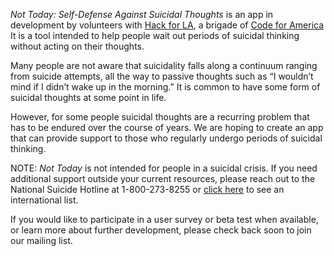 *Not Today: Self-Defense Against Suicidal Thoughts* is an app in development by volunteers with [Hack for LA](http://hackforla.org), a brigade of [Code for America](http://www.codeforamerica.org) It is a tool intended to help people wait out periods of suicidal thinking without acting on their thoughts. 

Many people are not aware that suicidality falls along a continuum ranging from suicide attempts, all the way to passive thoughts such as “I wouldn’t mind if I didn’t wake up in the morning.” It is common to have some form of suicidal thoughts at some point in life. 

However, for some people suicidal thoughts are a recurring problem that has to be endured over the course of years. We are hoping to create an app that can provide support to those who regularly undergo periods of suicidal thinking.

NOTE: *Not Today* is not intended for people in a suicidal crisis. If you need additional support outside your current resources, please reach out to the National Suicide Hotline at 1-800-273-8255 or [click here](https://tinyurl.com/yxlzd4qn) to see an international list.

If you would like to participate in a user survey or beta test when available, or learn more about further development, please check back soon to join our mailing list.

